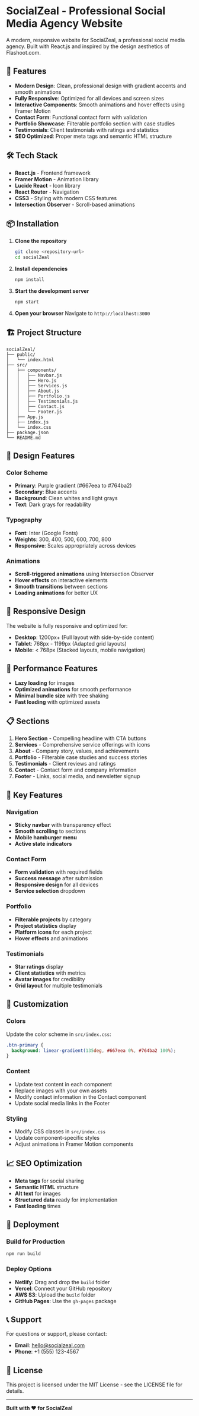 # SocialZeal - Professional Social Media Agency Website

A modern, responsive website for SocialZeal, a professional social media agency. Built with React.js and inspired by the design aesthetics of Flashoot.com.

## 🚀 Features

- **Modern Design**: Clean, professional design with gradient accents and smooth animations
- **Fully Responsive**: Optimized for all devices and screen sizes
- **Interactive Components**: Smooth animations and hover effects using Framer Motion
- **Contact Form**: Functional contact form with validation
- **Portfolio Showcase**: Filterable portfolio section with case studies
- **Testimonials**: Client testimonials with ratings and statistics
- **SEO Optimized**: Proper meta tags and semantic HTML structure

## 🛠️ Tech Stack

- **React.js** - Frontend framework
- **Framer Motion** - Animation library
- **Lucide React** - Icon library
- **React Router** - Navigation
- **CSS3** - Styling with modern CSS features
- **Intersection Observer** - Scroll-based animations

## 📦 Installation

1. **Clone the repository**

   ```bash
   git clone <repository-url>
   cd socialZeal
   ```

2. **Install dependencies**

   ```bash
   npm install
   ```

3. **Start the development server**

   ```bash
   npm start
   ```

4. **Open your browser**
   Navigate to `http://localhost:3000`

## 🏗️ Project Structure

```
socialZeal/
├── public/
│   └── index.html
├── src/
│   ├── components/
│   │   ├── Navbar.js
│   │   ├── Hero.js
│   │   ├── Services.js
│   │   ├── About.js
│   │   ├── Portfolio.js
│   │   ├── Testimonials.js
│   │   ├── Contact.js
│   │   └── Footer.js
│   ├── App.js
│   ├── index.js
│   └── index.css
├── package.json
└── README.md
```

## 🎨 Design Features

### Color Scheme

- **Primary**: Purple gradient (#667eea to #764ba2)
- **Secondary**: Blue accents
- **Background**: Clean whites and light grays
- **Text**: Dark grays for readability

### Typography

- **Font**: Inter (Google Fonts)
- **Weights**: 300, 400, 500, 600, 700, 800
- **Responsive**: Scales appropriately across devices

### Animations

- **Scroll-triggered animations** using Intersection Observer
- **Hover effects** on interactive elements
- **Smooth transitions** between sections
- **Loading animations** for better UX

## 📱 Responsive Design

The website is fully responsive and optimized for:

- **Desktop**: 1200px+ (Full layout with side-by-side content)
- **Tablet**: 768px - 1199px (Adapted grid layouts)
- **Mobile**: < 768px (Stacked layouts, mobile navigation)

## 🚀 Performance Features

- **Lazy loading** for images
- **Optimized animations** for smooth performance
- **Minimal bundle size** with tree shaking
- **Fast loading** with optimized assets

## 📋 Sections

1. **Hero Section** - Compelling headline with CTA buttons
2. **Services** - Comprehensive service offerings with icons
3. **About** - Company story, values, and achievements
4. **Portfolio** - Filterable case studies and success stories
5. **Testimonials** - Client reviews and ratings
6. **Contact** - Contact form and company information
7. **Footer** - Links, social media, and newsletter signup

## 🎯 Key Features

### Navigation

- **Sticky navbar** with transparency effect
- **Smooth scrolling** to sections
- **Mobile hamburger menu**
- **Active state indicators**

### Contact Form

- **Form validation** with required fields
- **Success message** after submission
- **Responsive design** for all devices
- **Service selection** dropdown

### Portfolio

- **Filterable projects** by category
- **Project statistics** display
- **Platform icons** for each project
- **Hover effects** and animations

### Testimonials

- **Star ratings** display
- **Client statistics** with metrics
- **Avatar images** for credibility
- **Grid layout** for multiple testimonials

## 🔧 Customization

### Colors

Update the color scheme in `src/index.css`:

```css
.btn-primary {
  background: linear-gradient(135deg, #667eea 0%, #764ba2 100%);
}
```

### Content

- Update text content in each component
- Replace images with your own assets
- Modify contact information in the Contact component
- Update social media links in the Footer

### Styling

- Modify CSS classes in `src/index.css`
- Update component-specific styles
- Adjust animations in Framer Motion components

## 📈 SEO Optimization

- **Meta tags** for social sharing
- **Semantic HTML** structure
- **Alt text** for images
- **Structured data** ready for implementation
- **Fast loading** times

## 🚀 Deployment

### Build for Production

```bash
npm run build
```

### Deploy Options

- **Netlify**: Drag and drop the `build` folder
- **Vercel**: Connect your GitHub repository
- **AWS S3**: Upload the `build` folder
- **GitHub Pages**: Use the `gh-pages` package

## 📞 Support

For questions or support, please contact:

- **Email**: hello@socialzeal.com
- **Phone**: +1 (555) 123-4567

## 📄 License

This project is licensed under the MIT License - see the LICENSE file for details.

---

**Built with ❤️ for SocialZeal**
